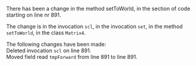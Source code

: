 There has been a change in the method setToWorld, in the section of code starting on line nr 891.
  
The change is in the invocation ```scl```, in the invocation ```set```, in the method ```setToWorld```, in the class ```Matrix4```.
  
The following changes have been made:  
Deleted invocation ```scl``` on line 891.  
Moved field read ```tmpForward``` from line 891 to line 891.  
